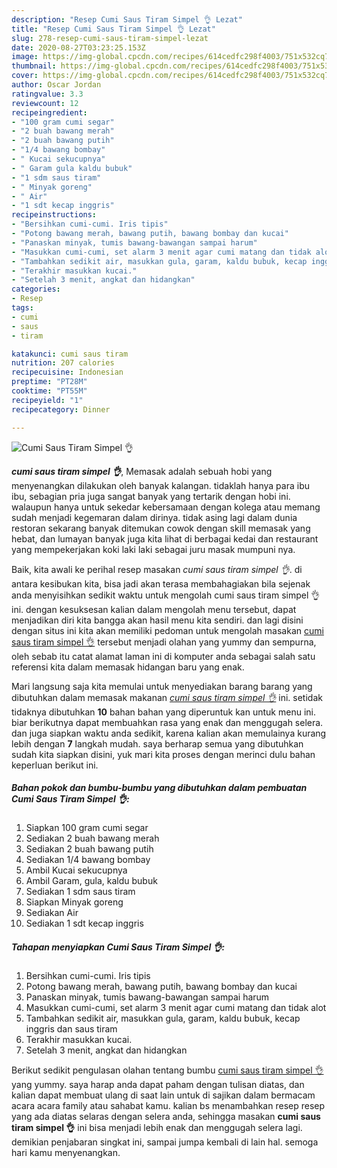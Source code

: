 ```yaml
---
description: "Resep Cumi Saus Tiram Simpel 👌 Lezat"
title: "Resep Cumi Saus Tiram Simpel 👌 Lezat"
slug: 278-resep-cumi-saus-tiram-simpel-lezat
date: 2020-08-27T03:23:25.153Z
image: https://img-global.cpcdn.com/recipes/614cedfc298f4003/751x532cq70/cumi-saus-tiram-simpel-👌-foto-resep-utama.jpg
thumbnail: https://img-global.cpcdn.com/recipes/614cedfc298f4003/751x532cq70/cumi-saus-tiram-simpel-👌-foto-resep-utama.jpg
cover: https://img-global.cpcdn.com/recipes/614cedfc298f4003/751x532cq70/cumi-saus-tiram-simpel-👌-foto-resep-utama.jpg
author: Oscar Jordan
ratingvalue: 3.3
reviewcount: 12
recipeingredient:
- "100 gram cumi segar"
- "2 buah bawang merah"
- "2 buah bawang putih"
- "1/4 bawang bombay"
- " Kucai sekucupnya"
- " Garam gula kaldu bubuk"
- "1 sdm saus tiram"
- " Minyak goreng"
- " Air"
- "1 sdt kecap inggris"
recipeinstructions:
- "Bersihkan cumi-cumi. Iris tipis"
- "Potong bawang merah, bawang putih, bawang bombay dan kucai"
- "Panaskan minyak, tumis bawang-bawangan sampai harum"
- "Masukkan cumi-cumi, set alarm 3 menit agar cumi matang dan tidak alot"
- "Tambahkan sedikit air, masukkan gula, garam, kaldu bubuk, kecap inggris dan saus tiram"
- "Terakhir masukkan kucai."
- "Setelah 3 menit, angkat dan hidangkan"
categories:
- Resep
tags:
- cumi
- saus
- tiram

katakunci: cumi saus tiram 
nutrition: 207 calories
recipecuisine: Indonesian
preptime: "PT28M"
cooktime: "PT55M"
recipeyield: "1"
recipecategory: Dinner

---
```



![Cumi Saus Tiram Simpel 👌](https://img-global.cpcdn.com/recipes/614cedfc298f4003/751x532cq70/cumi-saus-tiram-simpel-👌-foto-resep-utama.jpg)

<b><i>cumi saus tiram simpel 👌</i></b>, Memasak adalah sebuah hobi yang menyenangkan dilakukan oleh banyak kalangan. tidaklah hanya para ibu ibu, sebagian pria juga sangat banyak yang tertarik dengan hobi ini. walaupun hanya untuk sekedar kebersamaan dengan kolega atau memang sudah menjadi kegemaran dalam dirinya. tidak asing lagi dalam dunia restoran sekarang banyak ditemukan cowok dengan skill memasak yang hebat, dan lumayan banyak juga kita lihat di berbagai kedai dan restaurant yang mempekerjakan koki laki laki sebagai juru masak mumpuni nya.

Baik, kita awali ke perihal resep masakan <i>cumi saus tiram simpel 👌</i>. di antara kesibukan kita, bisa jadi akan terasa membahagiakan bila sejenak anda menyisihkan sedikit waktu untuk mengolah cumi saus tiram simpel 👌 ini. dengan kesuksesan kalian dalam mengolah menu tersebut, dapat menjadikan diri kita bangga akan hasil menu kita sendiri. dan lagi disini dengan situs ini kita akan memiliki pedoman untuk mengolah masakan <u>cumi saus tiram simpel 👌</u> tersebut menjadi olahan yang yummy dan sempurna, oleh sebab itu catat alamat laman ini di komputer anda sebagai salah satu referensi kita dalam memasak hidangan baru yang enak.




Mari langsung saja kita memulai untuk menyediakan barang barang yang dibutuhkan dalam memasak makanan <u><i>cumi saus tiram simpel 👌</i></u> ini. setidak tidaknya dibutuhkan <b>10</b> bahan bahan yang diperuntuk kan untuk menu ini. biar berikutnya dapat membuahkan rasa yang enak dan menggugah selera. dan juga siapkan waktu anda sedikit, karena kalian akan memulainya kurang lebih dengan <b>7</b> langkah mudah. saya berharap semua yang dibutuhkan sudah kita siapkan disini, yuk mari kita proses dengan merinci dulu bahan keperluan berikut ini.

<!--inarticleads1-->

##### Bahan pokok dan bumbu-bumbu yang dibutuhkan dalam pembuatan Cumi Saus Tiram Simpel 👌:

1. Siapkan 100 gram cumi segar
1. Sediakan 2 buah bawang merah
1. Sediakan 2 buah bawang putih
1. Sediakan 1/4 bawang bombay
1. Ambil  Kucai sekucupnya
1. Ambil  Garam, gula, kaldu bubuk
1. Sediakan 1 sdm saus tiram
1. Siapkan  Minyak goreng
1. Sediakan  Air
1. Sediakan 1 sdt kecap inggris




<!--inarticleads2-->

##### Tahapan menyiapkan Cumi Saus Tiram Simpel 👌:

1. Bersihkan cumi-cumi. Iris tipis
1. Potong bawang merah, bawang putih, bawang bombay dan kucai
1. Panaskan minyak, tumis bawang-bawangan sampai harum
1. Masukkan cumi-cumi, set alarm 3 menit agar cumi matang dan tidak alot
1. Tambahkan sedikit air, masukkan gula, garam, kaldu bubuk, kecap inggris dan saus tiram
1. Terakhir masukkan kucai.
1. Setelah 3 menit, angkat dan hidangkan




Berikut sedikit pengulasan olahan tentang bumbu <u>cumi saus tiram simpel 👌</u> yang yummy. saya harap anda dapat paham dengan tulisan diatas, dan kalian dapat membuat ulang di saat lain untuk di sajikan dalam bermacam acara acara family atau sahabat kamu. kalian bs menambahkan resep resep yang ada diatas selaras dengan selera anda, sehingga masakan <b>cumi saus tiram simpel 👌</b> ini bisa menjadi lebih enak dan menggugah selera lagi. demikian penjabaran singkat ini, sampai jumpa kembali di lain hal. semoga hari kamu menyenangkan.
